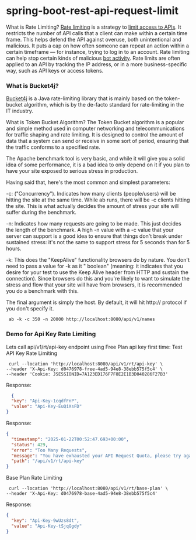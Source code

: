 # spring-boot-rest-api-request-limit

What is Rate Limiting?
[Rate limiting](https://www.cloudflare.com/en-gb/learning/bots/what-is-rate-limiting/) is a strategy
to [limit access to APIs](https://cloud.google.com/solutions/rate-limiting-strategies-techniques). It restricts the
number of API calls that a client can make within a certain time frame. This helps defend the API against overuse, both
unintentional and malicious.
It puts a cap on how often someone can repeat an action within a certain timeframe — for instance, trying to log in to
an account. Rate limiting can help stop certain kinds of
malicious [bot activity](https://www.cloudflare.com/learning/bots/what-is-a-bot/). Rate limits are often applied to an
API by tracking the IP address, or in a more business-specific way, such as API keys or access tokens.

### What is Bucket4j?

[Bucket4j](https://bucket4j.com/8.7.0/toc.html) is a Java rate-limiting library that is mainly based on the token-bucket
algorithm, which is by the de-facto standard for rate-limiting in the IT industry.

What is Token Bucket Algorithm?
The Token Bucket algorithm is a popular and simple method used in computer networking and telecommunications for traffic
shaping and rate limiting. It is designed to control the amount of data that a system can send or receive in some sort
of period, ensuring that the traffic conforms to a specified rate.

The Apache benchmark tool is very basic, and while it will give you a solid idea of some performance, it is a bad idea
to only depend on it if you plan to have your site exposed to serious stress in production.

Having said that, here's the most common and simplest parameters:

-c: ("Concurrency"). Indicates how many clients (people/users) will be hitting the site at the same time. While ab runs,
there will be -c clients hitting the site. This is what actually decides the amount of stress your site will suffer
during the benchmark.

-n: Indicates how many requests are going to be made. This just decides the length of the benchmark. A high -n value
with a -c value that your server can support is a good idea to ensure that things don't break under sustained stress:
it's not the same to support stress for 5 seconds than for 5 hours.

-k: This does the "KeepAlive" functionality browsers do by nature. You don't need to pass a value for -k as it "
boolean" (meaning: it indicates that you desire for your test to use the Keep Alive header from HTTP and sustain the
connection). Since browsers do this and you're likely to want to simulate the stress and flow that your site will have
from browsers, it is recommended you do a benchmark with this.

The final argument is simply the host. By default, it will hit http:// protocol if you don't specify it.

```shell
 ab -k -c 350 -n 20000 http://localhost:8080/api/v1/names
```

### Demo for Api Key Rate Limiting

Lets call api/v1/rt/api-key endpoint using Free Plan api key first time:
Test API Key Rate Limiting

```shell
 curl --location 'http://localhost:8080/api/v1/rt/api-key' \
--header 'X-Api-Key: d0476978-free-4ad5-94e8-38ebb575f5c4' \
--header 'Cookie: JSESSIONID=7A123ED176F7F8E2E1B3D040286F27B3'
```

Response:

```json
  {
  "key": "Api-Key-1cqdfFnP",
  "value": "Api-Key-EuQiXsFD"
}
```

Response:

```json
{
  "timestamp": "2025-01-22T00:52:47.693+00:00",
  "status": 429,
  "error": "Too Many Requests",
  "message": "You have exhausted your API Request Quota, please try again in [3281] seconds.",
  "path": "/api/v1/rt/api-key"
}
```

Base Plan Rate Limiting

```shell
 curl --location 'http://localhost:8080/api/v1/rt/base-plan' \
--header 'X-Api-Key: d0476978-base-4ad5-94e8-38ebb575f5c4' 
```

Response:

```json
{
  "key": "Api-Key-9wUzs8dt",
  "value": "Api-Key-tSjqGgdy"
}

```

